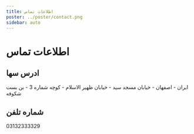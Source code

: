 ```yaml
---
title: اطلاعات تماس
poster: ../poster/contact.png
sidebar: auto
---
```


# اطلاعات تماس

## ادرس سها

ایران - اصفهان - خیابان مسجد سید - خیابان ظهیر الاسلام - کوچه شماره 3 - بن بست شکوفه

## شماره تلفن

03132333329
